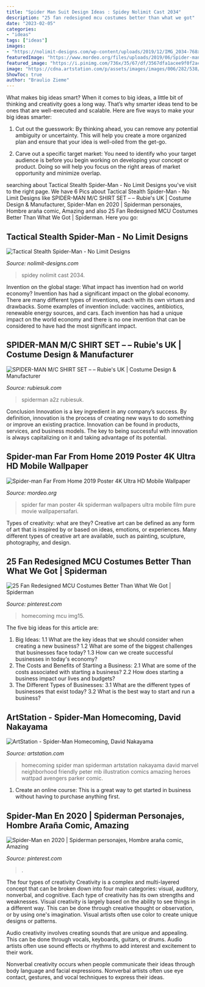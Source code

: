 ```yaml
---
title: "Spider Man Suit Design Ideas : Spidey Nolimit Cast 2034"
description: "25 fan redesigned mcu costumes better than what we got"
date: "2023-02-05"
categories:
- "ideas"
tags: ["ideas"]
images:
- "https://nolimit-designs.com/wp-content/uploads/2019/12/IMG_2034-768x1024.jpg"
featuredImage: "https://www.mordeo.org/files/uploads/2019/06/Spider-man-Far-From-Home-2019-Poster-4K-Ultra-HD-Mobile-Wallpaper.jpg"
featured_image: "https://i.pinimg.com/736x/35/67/df/3567dfa1acee9f0f2ac1401814d19b14.jpg"
image: "https://cdna.artstation.com/p/assets/images/images/006/282/538/large/david-nakayama-spiderman-homecoming-1000v.jpg?1497384011"
ShowToc: true
author: "Braulio Zieme"
---
```



What makes big ideas smart?
When it comes to big ideas, a little bit of thinking and creativity goes a long way. That’s why smarter ideas tend to be ones that are well-executed and scalable. Here are five ways to make your big ideas smarter:
1. Cut out the guesswork: By thinking ahead, you can remove any potential ambiguity or uncertainty. This will help you create a more organized plan and ensure that your idea is well-oiled from the get-go.

2. Carve out a specific target market: You need to identify who your target audience is before you begin working on developing your concept or product. Doing so will help you focus on the right areas of market opportunity and minimize overlap.


	

		
searching about Tactical Stealth Spider-Man - No Limit Designs you've visit to the right page. We have 6 Pics about Tactical Stealth Spider-Man - No Limit Designs like SPIDER-MAN M/C SHIRT SET – – Rubie&#039;s UK | Costume Design &amp; Manufacturer, Spider-Man en 2020 | Spiderman personajes, Hombre araña comic, Amazing and also 25 Fan Redesigned MCU Costumes Better Than What We Got | Spiderman. Here you go:
		
    
## Tactical Stealth Spider-Man - No Limit Designs

<img loading=lazy src="https://nolimit-designs.com/wp-content/uploads/2019/12/IMG_2034-768x1024.jpg" onerror="this.onerror=null;this.src='https://tse4.mm.bing.net/th?id=OIP.m7As2DRIQ7KgDOfU9LWkXQHaJ4&amp;pid=15.1';" alt="Tactical Stealth Spider-Man - No Limit Designs">

_Source: nolimit-designs.com_

>spidey nolimit cast 2034. 

	

Invention on the global stage: What impact has invention had on world economy?
Invention has had a significant impact on the global economy. There are many different types of inventions, each with its own virtues and drawbacks. Some examples of invention include: vaccines, antibiotics, renewable energy sources, and cars. Each invention has had a unique impact on the world economy and there is no one invention that can be considered to have had the most significant impact.

    
## SPIDER-MAN M/C SHIRT SET – – Rubie&#039;s UK | Costume Design &amp; Manufacturer

<img loading=lazy src="https://rubiesuk.com/wp-content/uploads/2020/09/G31948-768x1229.jpg" onerror="this.onerror=null;this.src='https://tse4.mm.bing.net/th?id=OIP.77LHRB5BaaHy4u9MZmuZoAHaL2&amp;pid=15.1';" alt="SPIDER-MAN M/C SHIRT SET – – Rubie&#039;s UK | Costume Design &amp; Manufacturer">

_Source: rubiesuk.com_

>spiderman a2z rubiesuk. 

	

Conclusion
Innovation is a key ingredient in any company’s success. By definition, innovation is the process of creating new ways to do something or improve an existing practice. Innovation can be found in products, services, and business models. The key to being successful with innovation is always capitalizing on it and taking advantage of its potential.

    
## Spider-man Far From Home 2019 Poster 4K Ultra HD Mobile Wallpaper

<img loading=lazy src="https://www.mordeo.org/files/uploads/2019/06/Spider-man-Far-From-Home-2019-Poster-4K-Ultra-HD-Mobile-Wallpaper.jpg" onerror="this.onerror=null;this.src='https://tse1.mm.bing.net/th?id=OIP._8eqYdO7ZQhFP428EpH_2wHaNK&amp;pid=15.1';" alt="Spider-man Far From Home 2019 Poster 4K Ultra HD Mobile Wallpaper">

_Source: mordeo.org_

>spider far man poster 4k spiderman wallpapers ultra mobile film pure movie wallpapersafari. 

	

Types of creativity: what are they?
Creative art can be defined as any form of art that is inspired by or based on ideas, emotions, or experiences. Many different types of creative art are available, such as painting, sculpture, photography, and design.

    
## 25 Fan Redesigned MCU Costumes Better Than What We Got | Spiderman

<img loading=lazy src="https://i.pinimg.com/736x/35/67/df/3567dfa1acee9f0f2ac1401814d19b14.jpg" onerror="this.onerror=null;this.src='https://tse1.mm.bing.net/th?id=OIP.nqfLm9-aL35lfhGo1zFRagHaJ3&amp;pid=15.1';" alt="25 Fan Redesigned MCU Costumes Better Than What We Got | Spiderman">

_Source: pinterest.com_

>homecoming mcu img15. 

	

The five big ideas for this article are:
1. Big Ideas: 
1.1 What are the key ideas that we should consider when creating a new business? 
1.2 What are some of the biggest challenges that businesses face today? 
1.3 How can we create successful businesses in today's economy? 
2. The Costs and Benefits of Starting a Business: 
2.1 What are some of the costs associated with starting a business? 
2.2 How does starting a business impact our lives and budgets? 
3. The Different Types of Businesses: 
3.1 What are the different types of businesses that exist today? 
3.2 What is the best way to start and run a business?

    
## ArtStation - Spider-Man Homecoming, David Nakayama

<img loading=lazy src="https://cdna.artstation.com/p/assets/images/images/006/282/538/large/david-nakayama-spiderman-homecoming-1000v.jpg?1497384011" onerror="this.onerror=null;this.src='https://tse3.mm.bing.net/th?id=OIP.eQdwHbSUR5Uk6B4S_gvCiAHaLG&amp;pid=15.1';" alt="ArtStation - Spider-Man Homecoming, David Nakayama">

_Source: artstation.com_

>homecoming spider man spiderman artstation nakayama david marvel neighborhood friendly peter mb illustration comics amazing heroes wattpad avengers parker comic. 

	

1. Create an online course: This is a great way to get started in business without having to purchase anything first.

    
## Spider-Man En 2020 | Spiderman Personajes, Hombre Araña Comic, Amazing

<img loading=lazy src="https://i.pinimg.com/736x/4d/cc/41/4dcc41de2580cc9e43de19ca7a830c1d.jpg" onerror="this.onerror=null;this.src='https://tse1.mm.bing.net/th?id=OIP.qeBugJiaQL7dDegHe8PBCgHaNK&amp;pid=15.1';" alt="Spider-Man en 2020 | Spiderman personajes, Hombre araña comic, Amazing">

_Source: pinterest.com_

>. 

	

The four types of creativity
Creativity is a complex and multi-layered concept that can be broken down into four main categories: visual, auditory, nonverbal, and cognitive. Each type of creativity has its own strengths and weaknesses.
Visual creativity is largely based on the ability to see things in a different way. This can be done through creative thought or observation, or by using one's imagination. Visual artists often use color to create unique designs or patterns.

Audio creativity involves creating sounds that are unique and appealing. This can be done through vocals, keyboards, guitars, or drums. Audio artists often use sound effects or rhythms to add interest and excitement to their work.

Nonverbal creativity occurs when people communicate their ideas through body language and facial expressions. Nonverbal artists often use eye contact, gestures, and vocal techniques to express their ideas.

